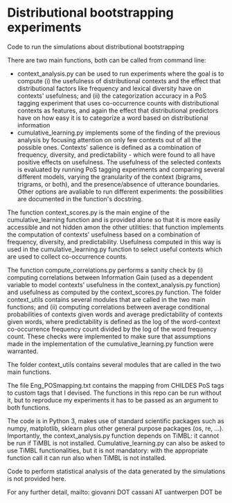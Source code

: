 # Distributional bootstrapping experiments
Code to run the simulations about distributional bootstrapping

There are two main functions, both can be called from command line:
 - context_analysis.py can be used to run experiments where the goal is to compute (i) the usefulness of distributional contexts and the effect that distributional factors like frequency and lexical diversity have on contexts' usefulness; and (ii) the categorization accuracy in a PoS tagging experiment that uses co-occurrence counts with distributional contexts as features, and again the effect that distributional predictors have on how easy it is to categorize a word based on distributional information
 - cumulative_learning.py implements some of the finding of the previous analysis by focusing attention on only few contexts out of all the possible ones. Contexts' salience is defined as a combination of frequency, diversity, and predictability - which were found to all have positive effects on usefulness. The usefulness of the selected contexts is evaluated by running PoS tagging experiments and comparing several different models, varying the granularity of the context (bigrams, trigrams, or both), and the presence/absence of utterance boundaries. Other options are avaliable to run different experiments: the possibilities are documented in the function's docstring.

The function context_scores.py is the main engine of the cumulative_learning function and is provided alone so that it is more easily accessible and not hidden amon the other utilities: that function implements the computation of contexts' usefulness based on a combination of frequency, diversity, and predictability. Usefulness computed in this way is used in the cumulative_learning.py function to select useful contexts which are used to collect co-occurrence counts.

The function compute_correlations.py performs a sanity check by (i) computing correlations between Information Gain (used as a dependent variable to model contexts' usefulness in the context_analysis.py function) and usefulness as computed by the context_scores.py function.
The folder context_utils contains several modules that are called in the two main functions; and (ii) computing correlations between average conditional probabilities of contexts given words and average predictability of contexts given words, where predictability is defined as the log of the word-context co-occurrence frequency count divided by the log of the word frequency count. These checks were implemented to make sure that assumptions made in the implementation of the cumulative_learning.py function were warranted.

The folder context_utils contains several modules that are called in the two main functions.

The file Eng_POSmapping.txt contains the mapping from CHILDES PoS tags to custom tags that I devised. The functions in this repo can be run without it, but to reproduce my experiments it has to be passed as an argument to both functions.

The code is in Python 3, makes use of standard scientific packages such as numpy, matplotlib, sklearn plus other general purpose packages (os, re, ...). Importantly, the context_analysis.py function depends on TiMBL: it cannot be run if TiMBL is not installed. Cumulative_learning.py can also be asked to use TiMBL functionalities, but it is not mandatory: with the appropriate function call it can run also when TiMBL is not installed.

Code to perform statistical analysis of the data generated by the simulations is not provided here.

For any further detail, mailto: giovanni DOT cassani AT uantwerpen DOT be
